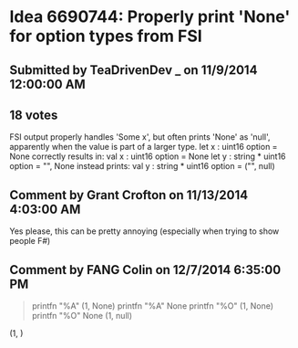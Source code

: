 # Idea 6690744: Properly print 'None' for option types from FSI #

## Submitted by TeaDrivenDev _ on 11/9/2014 12:00:00 AM

## 18 votes

FSI output properly handles 'Some x', but often prints 'None' as 'null', apparently when the value is part of a larger type.
let x : uint16 option = None
correctly results in: val x : uint16 option = None
let y : string * uint16 option = "", None
instead prints: val y : string * uint16 option = ("", null)




## Comment by Grant Crofton on 11/13/2014 4:03:00 AM

Yes please, this can be pretty annoying (especially when trying to show people F#)

## Comment by FANG Colin on 12/7/2014 6:35:00 PM

> printfn "%A" (1, None)
printfn "%A" None
printfn "%O" (1, None)
printfn "%O" None
(1, null)
<null>
(1, )
<null>

